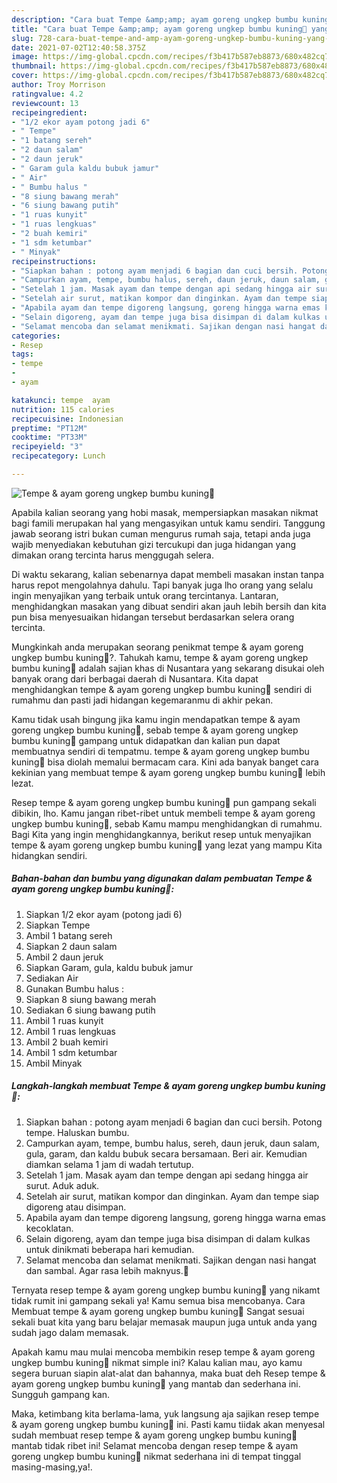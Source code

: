 ```yaml
---
description: "Cara buat Tempe &amp;amp; ayam goreng ungkep bumbu kuning🍗 yang enak Untuk Jualan"
title: "Cara buat Tempe &amp;amp; ayam goreng ungkep bumbu kuning🍗 yang enak Untuk Jualan"
slug: 728-cara-buat-tempe-and-amp-ayam-goreng-ungkep-bumbu-kuning-yang-enak-untuk-jualan
date: 2021-07-02T12:40:58.375Z
image: https://img-global.cpcdn.com/recipes/f3b417b587eb8873/680x482cq70/tempe-ayam-goreng-ungkep-bumbu-kuning🍗-foto-resep-utama.jpg
thumbnail: https://img-global.cpcdn.com/recipes/f3b417b587eb8873/680x482cq70/tempe-ayam-goreng-ungkep-bumbu-kuning🍗-foto-resep-utama.jpg
cover: https://img-global.cpcdn.com/recipes/f3b417b587eb8873/680x482cq70/tempe-ayam-goreng-ungkep-bumbu-kuning🍗-foto-resep-utama.jpg
author: Troy Morrison
ratingvalue: 4.2
reviewcount: 13
recipeingredient:
- "1/2 ekor ayam potong jadi 6"
- " Tempe"
- "1 batang sereh"
- "2 daun salam"
- "2 daun jeruk"
- " Garam gula kaldu bubuk jamur"
- " Air"
- " Bumbu halus "
- "8 siung bawang merah"
- "6 siung bawang putih"
- "1 ruas kunyit"
- "1 ruas lengkuas"
- "2 buah kemiri"
- "1 sdm ketumbar"
- " Minyak"
recipeinstructions:
- "Siapkan bahan : potong ayam menjadi 6 bagian dan cuci bersih. Potong tempe. Haluskan bumbu."
- "Campurkan ayam, tempe, bumbu halus, sereh, daun jeruk, daun salam, gula, garam, dan kaldu bubuk secara bersamaan. Beri air. Kemudian diamkan selama 1 jam di wadah tertutup."
- "Setelah 1 jam. Masak ayam dan tempe dengan api sedang hingga air surut. Aduk aduk."
- "Setelah air surut, matikan kompor dan dinginkan. Ayam dan tempe siap digoreng atau disimpan."
- "Apabila ayam dan tempe digoreng langsung, goreng hingga warna emas kecoklatan."
- "Selain digoreng, ayam dan tempe juga bisa disimpan di dalam kulkas untuk dinikmati beberapa hari kemudian."
- "Selamat mencoba dan selamat menikmati. Sajikan dengan nasi hangat dan sambal. Agar rasa lebih maknyus.🤗"
categories:
- Resep
tags:
- tempe
- 
- ayam

katakunci: tempe  ayam 
nutrition: 115 calories
recipecuisine: Indonesian
preptime: "PT12M"
cooktime: "PT33M"
recipeyield: "3"
recipecategory: Lunch

---
```



![Tempe &amp; ayam goreng ungkep bumbu kuning🍗](https://img-global.cpcdn.com/recipes/f3b417b587eb8873/680x482cq70/tempe-ayam-goreng-ungkep-bumbu-kuning🍗-foto-resep-utama.jpg)

Apabila kalian seorang yang hobi masak, mempersiapkan masakan nikmat bagi famili merupakan hal yang mengasyikan untuk kamu sendiri. Tanggung jawab seorang istri bukan cuman mengurus rumah saja, tetapi anda juga wajib menyediakan kebutuhan gizi tercukupi dan juga hidangan yang dimakan orang tercinta harus menggugah selera.

Di waktu  sekarang, kalian sebenarnya dapat membeli masakan instan tanpa harus repot mengolahnya dahulu. Tapi banyak juga lho orang yang selalu ingin menyajikan yang terbaik untuk orang tercintanya. Lantaran, menghidangkan masakan yang dibuat sendiri akan jauh lebih bersih dan kita pun bisa menyesuaikan hidangan tersebut berdasarkan selera orang tercinta. 



Mungkinkah anda merupakan seorang penikmat tempe &amp; ayam goreng ungkep bumbu kuning🍗?. Tahukah kamu, tempe &amp; ayam goreng ungkep bumbu kuning🍗 adalah sajian khas di Nusantara yang sekarang disukai oleh banyak orang dari berbagai daerah di Nusantara. Kita dapat menghidangkan tempe &amp; ayam goreng ungkep bumbu kuning🍗 sendiri di rumahmu dan pasti jadi hidangan kegemaranmu di akhir pekan.

Kamu tidak usah bingung jika kamu ingin mendapatkan tempe &amp; ayam goreng ungkep bumbu kuning🍗, sebab tempe &amp; ayam goreng ungkep bumbu kuning🍗 gampang untuk didapatkan dan kalian pun dapat membuatnya sendiri di tempatmu. tempe &amp; ayam goreng ungkep bumbu kuning🍗 bisa diolah memalui bermacam cara. Kini ada banyak banget cara kekinian yang membuat tempe &amp; ayam goreng ungkep bumbu kuning🍗 lebih lezat.

Resep tempe &amp; ayam goreng ungkep bumbu kuning🍗 pun gampang sekali dibikin, lho. Kamu jangan ribet-ribet untuk membeli tempe &amp; ayam goreng ungkep bumbu kuning🍗, sebab Kamu mampu menghidangkan di rumahmu. Bagi Kita yang ingin menghidangkannya, berikut resep untuk menyajikan tempe &amp; ayam goreng ungkep bumbu kuning🍗 yang lezat yang mampu Kita hidangkan sendiri.

<!--inarticleads1-->

##### Bahan-bahan dan bumbu yang digunakan dalam pembuatan Tempe &amp; ayam goreng ungkep bumbu kuning🍗:

1. Siapkan 1/2 ekor ayam (potong jadi 6)
1. Siapkan  Tempe
1. Ambil 1 batang sereh
1. Siapkan 2 daun salam
1. Ambil 2 daun jeruk
1. Siapkan  Garam, gula, kaldu bubuk jamur
1. Sediakan  Air
1. Gunakan  Bumbu halus :
1. Siapkan 8 siung bawang merah
1. Sediakan 6 siung bawang putih
1. Ambil 1 ruas kunyit
1. Ambil 1 ruas lengkuas
1. Ambil 2 buah kemiri
1. Ambil 1 sdm ketumbar
1. Ambil  Minyak




<!--inarticleads2-->

##### Langkah-langkah membuat Tempe &amp; ayam goreng ungkep bumbu kuning🍗:

1. Siapkan bahan : potong ayam menjadi 6 bagian dan cuci bersih. Potong tempe. Haluskan bumbu.
1. Campurkan ayam, tempe, bumbu halus, sereh, daun jeruk, daun salam, gula, garam, dan kaldu bubuk secara bersamaan. Beri air. Kemudian diamkan selama 1 jam di wadah tertutup.
1. Setelah 1 jam. Masak ayam dan tempe dengan api sedang hingga air surut. Aduk aduk.
1. Setelah air surut, matikan kompor dan dinginkan. Ayam dan tempe siap digoreng atau disimpan.
1. Apabila ayam dan tempe digoreng langsung, goreng hingga warna emas kecoklatan.
1. Selain digoreng, ayam dan tempe juga bisa disimpan di dalam kulkas untuk dinikmati beberapa hari kemudian.
1. Selamat mencoba dan selamat menikmati. Sajikan dengan nasi hangat dan sambal. Agar rasa lebih maknyus.🤗




Ternyata resep tempe &amp; ayam goreng ungkep bumbu kuning🍗 yang nikamt tidak rumit ini gampang sekali ya! Kamu semua bisa mencobanya. Cara Membuat tempe &amp; ayam goreng ungkep bumbu kuning🍗 Sangat sesuai sekali buat kita yang baru belajar memasak maupun juga untuk anda yang sudah jago dalam memasak.

Apakah kamu mau mulai mencoba membikin resep tempe &amp; ayam goreng ungkep bumbu kuning🍗 nikmat simple ini? Kalau kalian mau, ayo kamu segera buruan siapin alat-alat dan bahannya, maka buat deh Resep tempe &amp; ayam goreng ungkep bumbu kuning🍗 yang mantab dan sederhana ini. Sungguh gampang kan. 

Maka, ketimbang kita berlama-lama, yuk langsung aja sajikan resep tempe &amp; ayam goreng ungkep bumbu kuning🍗 ini. Pasti kamu tiidak akan menyesal sudah membuat resep tempe &amp; ayam goreng ungkep bumbu kuning🍗 mantab tidak ribet ini! Selamat mencoba dengan resep tempe &amp; ayam goreng ungkep bumbu kuning🍗 nikmat sederhana ini di tempat tinggal masing-masing,ya!.

